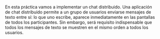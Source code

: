 En esta práctica vamos a implementar un chat distribuido. Una aplicación de chat distribuido permite a un grupo de usuarios enviarse mensajes de texto entre sí: lo que uno escribe, aparece inmediatamente en las pantallas de todos los participantes. Sin embargo, será requisito indispensable que todos los mensajes de texto se muestren en el mismo orden a todos los usuarios.
